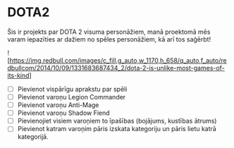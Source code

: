 # DOTA2
Šis ir projekts par DOTA 2 visuma personāžiem, 
manā proektomā mēs varam iepazīties ar dažiem no spēles personāžiem, 
kā arī tos saģērbt!


![https://img.redbull.com/images/c_fill,g_auto,w_1170,h_658/q_auto,f_auto/redbullcom/2014/10/09/1331683687434_2/dota-2-is-unlike-most-games-of-its-kind]
- [ ] Pievienot vispārīgu aprakstu par spēli
- [ ] Pievienot varoņu Legion Commander
- [ ] Pievienot varoņu Anti-Mage
- [ ] Pievienot varoņu  Shadow Fiend
- [ ] Pievienojiet visiem varoņiem to īpašības (bojājums, kustības ātrums)
- [ ] Pievienot katram  varoņim pāris izskata kategoriju un pāris lietu katrā kategorijā.
